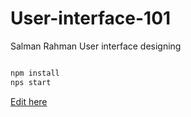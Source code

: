 # User-interface-101
Salman Rahman User interface designing

```bash

npm install
nps start

```

[Edit here](https://diy.pwa.dev/~/salmanrahman98/User-interface-101)
